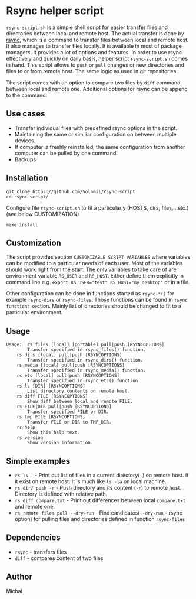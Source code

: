 # Rsync helper script

`rsync-script.sh` is a simple shell script for easier transfer files and directories between local and remote host.
The actual transfer is done by [rsync](https://github.com/WayneD/rsync), which is a command to transfer files between local and remote host. It also manages to transfer files locally.
It is available in most of package managers.
It provides a lot of options and features.
In order to use rsync effectively and quickly on daily basis, helper script `rsync-script.sh` comes in hand. 
This script allows to `push` or `pull` changes or new directories and files to or from remote host.
The same logic as used in git repositories.

The script comes with an option to compare two files by `diff` command between local and remote one.
Additional options for rsync can be append to the command. 

## Use cases

 - Transfer individual files with predefined rsync options in the script.
 - Maintaining the same or similiar configuration on between multiple devices.
 - If computer is freshly reinstalled, the same configuration from another computer can be pulled by one command.
 - Backups

## Installation

```
git clone https://github.com/Solamil/rsync-script
cd rsync-script/
```

Configure file `rsync-script.sh` to fit a particularly (HOSTS, dirs, files,...etc.) (see below CUSTOMIZATION)

```
make install
```

## Customization 

The script provides section `CUSTOMIZABLE SCRIPT VARIABLES` where variables can be modified to a particular needs of each user.
Most of the variables should work right from the start.
The only variables to take care of are environment variable `RS_USER` and `RS_HOST`.
Either define them explicitly in command line e.g. `export RS_USER="test" RS_HOST="my_desktop"` or in a file.

Other configuration can be done in functions started as `rsync-*()` for example `rsync-dirs` or `rsync-files`.
Those functions can be found in `rsync functions` section.
Mainly list of directories should be changed to fit to a particular environment. 

## Usage

```
Usage: 	rs files [local] [portable] pull|push [RSYNCOPTIONS]
		Transfer specified in rsync_files() function.
	rs dirs [local] pull|push [RSYNCOPTIONS]
		Transfer specified in rsync_dirs() function.
	rs media [local] pull|push [RSYNCOPTIONS]
		Transfer specified in rsync_media() function.
	rs etc [local] pull|push [RSYNCOPTIONS]
		Transfer specified in rsync_etc() function.
	rs ls [DIR] [RSYNCOPTIONS]
		List directory contents on remote host.
	rs diff FILE [RSYNCOPTIONS]
		Show diff between local and remote FILE.		
	rs FILE|DIR pull|push [RSYNCOPTIONS]
		Transfer specified FILE or DIR.
	rs tmp FILE [RSYNCOPTIONS]
		Transfer FILE or DIR to TMP_DIR. 
	rs help
		Show this help text.
	rs version
		Show version information.

```

## Simple examples

 - `rs ls .` - Print out list of files in a current directory(`.`) on remote host. If it exist on remote host. It is much like `ls -la` on local machine.
 - `rs dir/ push -r` - Push directory and its content (`-r`) to remote host. Directory is defined with relative path.
 - `rs diff compare.txt` - Print out differences between local `compare.txt` and remote one.
 - `rs remote files pull --dry-run` - Find candidates(`--dry-run` - rsync option) for pulling files and directories defined in function `rsync-files`

## Dependencies

 - `rsync` - transfers files
 - `diff` - compares content of two files

## Author

Michal
